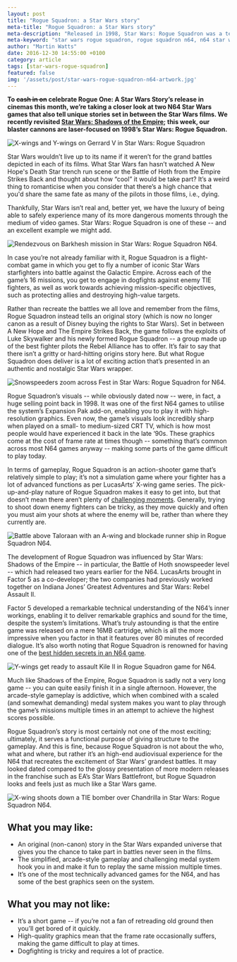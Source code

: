 ```yaml
---
layout: post
title: "Rogue Squadron: a Star Wars story"
meta-title: "Rogue Squadron: a Star Wars story"
meta-description: "Released in 1998, Star Wars: Rogue Squadron was a technical masterpiece for the N64 that tells a unique story set in between A New Hope and The Empire Strikes Back."
meta-keyword: "star wars rogue squadron, rogue squadron n64, n64 star wars games, factor 5, lucasarts"
author: "Martin Watts"
date: 2016-12-30 14:55:00 +0100
category: article
tags: [star-wars-rogue-squadron]
featured: false
img: '/assets/post/star-wars-rogue-squadron-n64-artwork.jpg'
---
```

**To <s>cash in on</s> celebrate Rogue One: A Star Wars Story’s release in cinemas this month, we’re taking a closer look at two N64 Star Wars games that also tell unique stories set in between the Star Wars films. We recently revisited [Star Wars: Shadows of the Empire](/article/2016/12/20/shadows-of-the-empire-a-day-in-the-life-of-dash-rendar.html); this week, our blaster cannons are laser-focused on 1998’s Star Wars: Rogue Squadron.**

![X-wings and Y-wings on Gerrard V in Star Wars: Rogue Squadron](/assets/post/star-wars-rogue-squadron-n64-x-wings-and-y-wings.jpg)

Star Wars wouldn’t live up to its name if it weren’t for the grand battles depicted in each of its films. What Star Wars fan hasn’t watched A New Hope's Death Star trench run scene or the Battle of Hoth from the Empire Strikes Back and thought about how “cool” it would be take part? It’s a weird thing to romanticise when you consider that there’s a high chance that you'd share the same fate as many of the pilots in those films, i.e., dying.

Thankfully, Star Wars isn’t real and, better yet, we have the luxury of being able to safely experience many of its more dangerous moments through the medium of video games. Star Wars: Rogue Squadron is one of these -- and an excellent example we might add.

![Rendezvous on Barkhesh mission in Star Wars: Rogue Squadron N64.](/assets/post/star-wars-rogue-squadron-n64-rendezvous-on-barkhesh.jpg)

In case you’re not already familiar with it, Rogue Squadron is a flight-combat game in which you get to fly a number of iconic Star Wars starfighters into battle against the Galactic Empire. Across each of the game’s 16 missions, you get to engage in dogfights against enemy TIE fighters, as well as work towards achieving mission-specific objectives, such as protecting allies and destroying high-value targets.

Rather than recreate the battles we all love and remember from the films, Rogue Squadron instead tells an original story (which is now no longer canon as a result of Disney buying the rights to Star Wars). Set in between A New Hope and The Empire Strikes Back, the game follows the exploits of Luke Skywalker and his newly formed Rogue Squadron -- a group made up of the best fighter pilots the Rebel Alliance has to offer. It’s fair to say that there isn’t a gritty or hard-hitting origins story here. But what Rogue Squadron does deliver is a lot of exciting action that’s presented in an authentic and nostalgic Star Wars wrapper.

![Snowspeeders zoom across Fest in Star Wars: Rogue Squadron for N64.](/assets/post/star-wars-rogue-squadron-n64-snowspeeders.jpg)

Rogue Squadron’s visuals -- while obviously dated now -- were, in fact, a huge selling point back in 1998. It was one of the first N64 games to utilise the system’s Expansion Pak add-on, enabling you to play it with high-resolution graphics. Even now, the game’s visuals look incredibly sharp when played on a small- to medium-sized CRT TV, which is how most people would have experienced it back in the late ‘90s. These graphics come at the cost of frame rate at times though -- something that’s common across most N64 games anyway -- making some parts of the game difficult to play today.

In terms of gameplay, Rogue Squadron is an action-shooter game that’s relatively simple to play; it’s not a simulation game where your fighter has a lot of advanced functions as per LucasArts’ X-wing game series. The pick-up-and-play nature of Rogue Squadron makes it easy to get into, but that doesn’t mean there aren’t plenty of [challenging moments](/article/2016/12/30/star-wars-rogue-squadron-rock-hard-missions.html). Generally, trying to shoot down enemy fighters can be tricky, as they move quickly and often you must aim your shots at where the enemy will be, rather than where they currently are.

![Battle above Taloraan with an A-wing and blockade runner ship in Rogue Squadron N64.](/assets/post/star-wars-rogue-squadron-n64-battle-above-taloraan-blockade-runner.jpg)

The development of Rogue Squadron was influenced by Star Wars: Shadows of the Empire -- in particular, the Battle of Hoth snowspeeder level -- which had released two years earlier for the N64. LucasArts brought in Factor 5 as a co-developer; the two companies had previously worked together on Indiana Jones’ Greatest Adventures and Star Wars: Rebel Assault II. 

Factor 5 developed a remarkable technical understanding of the N64’s inner workings, enabling it to deliver remarkable graphics and sound for the time, despite the system’s limitations. What’s truly astounding is that the entire game was released on a mere 16MB cartridge, which is all the more impressive when you factor in that it features over 80 minutes of recorded dialogue. It’s also worth noting that Rogue Squadron is renowned for having one of the [best hidden secrets in an N64 game](/article/2016/12/30/star-wars-rogue-squadron-best-kept-secret.html).

![Y-wings get ready to assault Kile II in Rogue Squadron game for N64.](/assets/post/star-wars-rogue-squadron-n64-y-wing-cockpit-view.jpg)

Much like Shadows of the Empire, Rogue Squadron is sadly not a very long game -- you can quite easily finish it in a single afternoon. However, the arcade-style gameplay is addictive, which when combined with a scaled (and somewhat demanding) medal system makes you want to play through the game’s missions multiple times in an attempt to achieve the highest scores possible.

Rogue Squadron’s story is most certainly not one of the most exciting; ultimately, it serves a functional purpose of giving structure to the gameplay. And this is fine, because Rogue Squadron is not about the who, what and where, but rather it’s an high-end audiovisual experience for the N64 that recreates the excitement of Star Wars’ grandest battles. It may looked dated compared to the glossy presentation of more modern releases in the franchise such as EA’s Star Wars Battlefront, but Rogue Squadron looks and feels just as much like a Star Wars game.

![X-wing shoots down a TIE bomber over Chandrilla in Star Wars: Rogue Squadron N64.](/assets/post/star-wars-rogue-squadron-n64-x-wing-shooting-down-a-tie-bomber.jpg)

## What you may like: ##

- An original (non-canon) story in the Star Wars expanded universe that gives you the chance to take part in battles never seen in the films.
- The simplified, arcade-style gameplay and challenging medal system hook you in and make it fun to replay the same mission multiple times.
- It’s one of the most technically advanced games for the N64, and has some of the best graphics seen on the system.

## What you may not like: ##

- It’s a short game -- if you’re not a fan of retreading old ground then you’ll get bored of it quickly.
- High-quality graphics mean that the frame rate occasionally suffers, making the game difficult to play at times.
- Dogfighting is tricky and requires a lot of practice.

